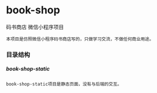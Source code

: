 # book-shop
码书商店 微信小程序项目

    本项目是仿照微信小程序码书商店写的，只做学习交流，不做任何商业用途。

### 目录结构
##### book-shop-static
    book-shop-static项目是静态页面，没有与后端的交互。
